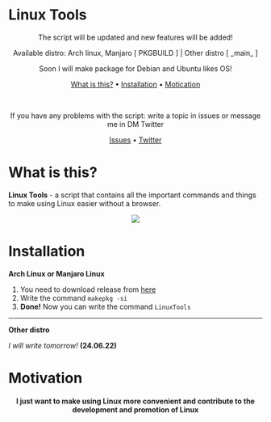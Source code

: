  # Linux Tools

<p align="center">
 The script will be updated and new features will be added!
</p>

<p align="center">
 Available distro: Arch linux, Manjaro [ PKGBUILD ] | Other distro [ _main_ ] 
</p> 

<p align=center>
  Soon I will make package for Debian and Ubuntu likes OS!
</p>
 
<p align=center>
  <a href="#what-is-this">What is this?</a>
  •
  <a href="#installation">Installation</a>
  •
  <a href="#motivation">Motication</a>
</p>

</br>

<p align=center>
 If you have any problems with the script: write a topic in issues or message me in DM Twitter 
</p>

<p align=center>
  <a href="https://github.com/naddurkostia/LinuxTools/issues">Issues</a>
  •
  <a href="https://twitter.com/naddurkostia">Twitter</a>
</p>

# What is this?

**Linux Tools** - a script that contains all the important commands and things to make using Linux easier without a browser.

<p align=center>
  <img src="https://i.imgur.com/dUCVJ5c.png">
</p>

# Installation

**Arch Linux or Manjaro Linux**

1. You need to download release from [here](https://github.com/naddurkostia/LinuxTools/releases/tag/PKGBUILD)
2. Write the command `makepkg -si`
3. **Done!** Now you can write the command `LinuxTools`

---

**Other distro**

*I will write tomorrow!* **(24.06.22)**


# Motivation

<h4 align="center">
 I just want to make using Linux more convenient and contribute to the development and promotion of Linux
</h4>
